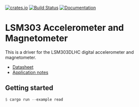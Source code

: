 [![crates.io](http://meritbadge.herokuapp.com/lsm303)](https://crates.io/crates/lsm303)
[![Build Status](https://travis-ci.org/adeschamps/lsm303.svg?branch=master)](https://travis-ci.org/adeschamps/lsm303)
[![Documentation](https://docs.rs/lsm303/badge.svg)](https://docs.rs/lsm303/)

# LSM303 Accelerometer and Magnetometer

This is a driver for the LSM303DLHC digital accelerometer and magnetometer.

- [Datasheet](http://www.st.com/resource/en/datasheet/lsm303dlhc.pdf)
- [Application notes](http://www.st.com/content/ccc/resource/technical/document/application_note/e6/f0/fa/af/94/5e/43/de/CD00269797.pdf/files/CD00269797.pdf/jcr:content/translations/en.CD00269797.pdf)

## Getting started

```rust
$ cargo run --example read
```
